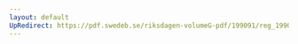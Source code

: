 ```yaml
---
layout: default
UpRedirect: https://pdf.swedeb.se/riksdagen-volumeG-pdf/199091/reg_199091_SoU/reg_199091_SoU_0017.pdf
---
```

